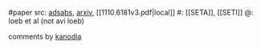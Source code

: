 #paper 
src: [adsabs](https://ui.adsabs.harvard.edu/abs/2012AsBio..12..290L/abstract), [arxiv](https://arxiv.org/abs/1110.6181), [[1110.6181v3.pdf|local]] 
#: [[SETA]], [[SETI]] 
@: loeb et al (not avi loeb)

comments by [kanodia](https://sites.psu.edu/seticourse/2018/02/22/artificial-illumination-around-kuiper-belt-objects/) 

